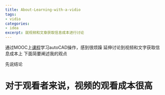 ```yaml
---
title: About-Learning-with-a-vidio
tags:
- vidio
categories:
- idea
excerpt: 就视频和文章获取信息成本进行讨论
---
```

通过MOOC上[课程](https://www.icourse163.org/learn/DUT-1205986804?tid=1467039500#/learn/announce)学习autoCAD操作，感到很烦躁
延伸讨论到视频和文字获取信息成本上
下面简要阐述我的观点

先说结论

# 对于观看者来说，视频的观看成本很高